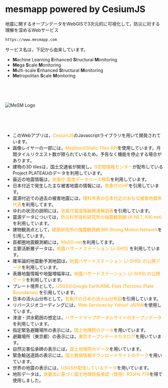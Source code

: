 # mesmapp powered by CesiumJS
地震に関するオープンデータをWebGISで3次元的に可視化して，防災に対する理解を深めるWebサービス

    https://www.mesmapp.com


サービス名は，下記から由来しています。
- **M**achine Learning **E**nhanced **S**tructural **M**onitoring
- **Me**ga **S**cale **M**onitoring
- **M**ulti-scale **E**nhanced **S**tructural **M**onitoring
- **Me**tropolitan **S**cale **M**onitoring

<h2 style="color:rgba(255, 255, 255, 0.411)">Webサービスのイメージ</h2>

![MeSM Logo](https://private-user-images.githubusercontent.com/199451470/413601653-a4325c7b-1c9c-45fd-86c8-d309f4aeddf5.png?jwt=eyJhbGciOiJIUzI1NiIsInR5cCI6IkpXVCJ9.eyJpc3MiOiJnaXRodWIuY29tIiwiYXVkIjoicmF3LmdpdGh1YnVzZXJjb250ZW50LmNvbSIsImtleSI6ImtleTUiLCJleHAiOjE3Mzk2OTY0MDMsIm5iZiI6MTczOTY5NjEwMywicGF0aCI6Ii8xOTk0NTE0NzAvNDEzNjAxNjUzLWE0MzI1YzdiLTFjOWMtNDVmZC04NmM4LWQzMDlmNGFlZGRmNS5wbmc_WC1BbXotQWxnb3JpdGhtPUFXUzQtSE1BQy1TSEEyNTYmWC1BbXotQ3JlZGVudGlhbD1BS0lBVkNPRFlMU0E1M1BRSzRaQSUyRjIwMjUwMjE2JTJGdXMtZWFzdC0xJTJGczMlMkZhd3M0X3JlcXVlc3QmWC1BbXotRGF0ZT0yMDI1MDIxNlQwODU1MDNaJlgtQW16LUV4cGlyZXM9MzAwJlgtQW16LVNpZ25hdHVyZT1mYTZlMTI1MGQ0ZDg4MmFiZjcyMjYwZDE4NzExOTg2ODMzM2MzM2M5NjVmMjRiNGI0ZTcyNmQ5ZDVkNTk3YzQ2JlgtQW16LVNpZ25lZEhlYWRlcnM9aG9zdCJ9.teiK4Bs586HIhr55VRjQjsyyAnM_qo_AFYrWHrxtWW0)

<h2 style="color:rgba(255, 255, 255, 0.411)">データの出典</h2>
<ul>
    <li>このWebアプリは，<a href="https://cesium.com" target="_blank" style="color:orange; text-decoration: none;">CesiumJS</a>のJavascriptライブラリを用いて開発されています。</li>
    <li>画像レイヤーの一部には，<a href="https://docs.mapbox.com/api/maps/static-tiles/" target="_blank" style="color:orange; text-decoration: none;">MapboxのStatic Tiles API</a>を使用しています。月間タイルリクエスト数が限られているため，予告なく機能を停止する場合があります。</li>
    <li>建物の3D tilesは，国土交通省が開発し，<a href="https://front.geospatial.jp" target="_blank" style="color:orange; text-decoration: none;">G空間情報センター</a>が配布しているProject PLATEAUのデータを利用しています。</li>
    <li>最近の地震情報は，<a href="https://www.data.jma.go.jp/svd/eqdb/data/shindo/index.html" target="_blank" style="color:orange; text-decoration: none;">気象庁 震度データベース検索</a>を利用しています。</li>
    <li>日本付近で発生した主な被害地震の情報には，<a href="https://www.data.jma.go.jp/eqev/data/higai/higai1996-new.html" target="_blank" style="color:orange; text-decoration: none;">気象庁のHP</a>を引用しています。</li>
    <li>震源付近での過去の被害地震には，<a href="https://official.rikanenpyo.jp/" target="_blank" style="color:orange; text-decoration: none;">理科年表の日本付近のおもな被害地震年代表</a>を利用してます。</li>
    <li>ゆれの状況の説明には，<a href="https://www.jma.go.jp/jma/kishou/know/shindo/kaisetsu.html" target="_blank" style="color:orange; text-decoration: none;">気象庁震度階級関連解説表</a>を引用しています。</li>
    <li>震源データについては，<a href="https://www.kyoshin.bosai.go.jp/kyoshin/" target="_blank" style="color:orange; text-decoration: none;">防災科学技術研究所の強震観測網 (K-NET, KiK-net) </a>を利用しています。</li>
<!--    <li>緊急地震速報のデータは，<a href="http://www.ceorka.org" target="_blank" style="color:orange; text-decoration: none;">関西地震観測研究協議会 (CEORKA) </a>のサービスを利用しています。</li>-->
    <li>建物観測点として，<a href="https://smo.kenken.go.jp/ja" target="_blank" style="color:orange; text-decoration: none;">建築研究所の強震観測網 BRI Strong Motion Network</a>を引用しています。</li>
    <li>首都圏地震観測網には，<a href="https://www.mesonet.bosai.go.jp/mrportal/top"  target="_blank" style="color:orange; text-decoration: none;">MeSO-net</a>を利用してます。</li>
    <li>主要活断層データは，<a href="https://www.j-shis.bosai.go.jp" target="_blank" style="color:orange; text-decoration: none;">地震ハザードステーション (J-SHIS) </a>を利用しています。</li>
    <li>確率論的地震動予測地図は，<a href="https://www.j-shis.bosai.go.jp/api-sstruct-meshinfo" target="_blank" style="color:orange; text-decoration: none;">地震ハザードステーション (J-SHIS) の公開データ</a>を利用しています。</li>
    <li>表層地盤情報や地盤増幅率は，<a href="https://www.j-shis.bosai.go.jp/api-sstruct-meshinfo" target="_blank" style="color:orange; text-decoration: none;">地震ハザードステーション (J-SHIS) の公開データ</a>を利用しています。</li>
    <li>プレート境界として，<a href="https://www.usgs.gov/programs/earthquake-hazards/google-earthtmkml-files"  target="_blank" style="color:orange; text-decoration: none;">USGSのGoogle Earth/KML Files (Tectonic Plate Boundaries) </a>を引用しています。</li>
    <li>日本の活火山分布として，<a href="https://www.data.jma.go.jp/svd/vois/data/tokyo/STOCK/bulletin/catalog/appendix/v_active.html"  target="_blank" style="color:orange; text-decoration: none;">気象庁の日本の活火山分布図</a>を引用しています。</li>
    <li>リバースジオコーディングには，<a href="https://developer.yahoo.co.jp/sitemap/" target="_blank" style="color:orange; text-decoration: none;">Web Services by Yahoo! JAPAN</a>を使用しています。</li>
    <li>津波・洪水範囲の想定は，<a href="https://disaportal.gsi.go.jp/index.html" target="_blank" style="color:orange; text-decoration: none;">ハザードマップポータルサイトのオープンデータ</a>を利用しています。</li>
    <li>指定緊急避難場所の表示には，<a href="https://www.gsi.go.jp/bousaichiri/hinanbasho.html" target="_blank" style="color:orange; text-decoration: none;">国土地理院のデータ</a>を用いています。</li>
    <li>避難場所（東京都）の表示には，<a href="https://catalog.data.metro.tokyo.lg.jp/dataset/t000003d0000000093" target="_blank" style="color:orange; text-decoration: none;">東京オープンデータカタログ</a>を用いています。</li>
    <li>自然災害伝承碑の表示には，<a href="https://www.gsi.go.jp/bousaichiri/denshouhi_datainfo.html" target="_blank" style="color:orange; text-decoration: none;">国土地理院のデータ</a>を用いています。</li>
    <li>緊急輸送道路の表示には，<a href="https://nlftp.mlit.go.jp/ksj/gml/datalist/KsjTmplt-N10-v1_1.html" target="_blank" style="color:orange; text-decoration: none;">国土数値情報ダウンロードサイトのデータ</a>を用いています。</li>
    <li>世界の地震の表示には，<a href="https://earthquake.usgs.gov/data/comcat/" target="_blank" style="color:orange; text-decoration: none;">USGSが配信しているデータ</a>を用いています。</li>
    <li>地形データは，<a href="https://github.com/Project-PLATEAU/plateau-streaming-tutorial/blob/main/terrain/plateau-terrain-streaming.md" target="_blank" style="color:orange; text-decoration: none;">測量法に基づく国土地理院長承認（使用）R3JHs 778</a>を得て使用しました。</li>
    <!--   <li>指定緊急避難場所の画像は，<a href="https://www.town.ino.kochi.jp/bousai/shoubou_hinan/1727/" target="_blank" style="color:orange; text-decoration: none;">いの町のWebサイト</a>で提供されているファイルを利用しています。</li> -->
</ul>







